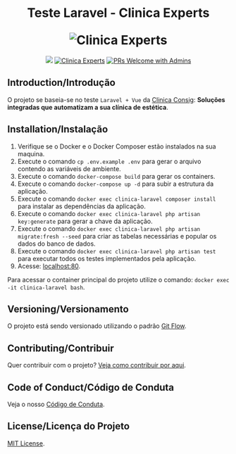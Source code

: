 <h1 align="center">
  <p align="center">Teste Laravel - Clinica Experts</p>
  <img src="https://imgur.com/Qd1TADO.jpg" alt="Clinica Experts">
</h1>

<p align="center">
  <a href="#license"><img src="https://img.shields.io/github/license/sourcerer-io/hall-of-fame.svg?colorB=ff0000"></a>
  <a href="https://imgur.com/fbwPu3A.jpg"><img src="https://img.shields.io/badge/cardapio-working-brightgreen?color=green" alt="Clinica Experts"></a>
  <a href="CONTRIBUTING.md#pull-requests"><img src="https://img.shields.io/badge/PRs-welcome-brightgreen.svg" alt="PRs Welcome with Admins"></a>
</p>

## Introduction/Introdução

O projeto se baseia-se no teste `Laravel + Vue` da [Clinica Consig](https://clinicaexperts.com.br/): **Soluções integradas que automatizam a sua clínica de estética**.

## Installation/Instalação

1. Verifique se o Docker e o Docker Composer estão instalados na sua maquina.
2. Execute o comando `cp .env.example .env` para gerar o arquivo contendo as variáveis de ambiente.
3. Execute o comando `docker-compose build` para gerar os containers.
4. Execute o comando `docker-compose up -d` para subir a estrutura da aplicação.
5. Execute o comando `docker exec clinica-laravel composer install` para instalar as dependências da aplicação.
6. Execute o comando `docker exec clinica-laravel php artisan key:generate` para gerar a chave da aplicação.
7. Execute o comando `docker exec clinica-laravel php artisan migrate:fresh --seed` para criar as tabelas necessárias e popular os dados do banco de dados.
8. Execute o comando `docker exec clinica-laravel php artisan test` para executar todos os testes implementados pela aplicação.
9. Acesse: [localhost:80](http://localhost/).

Para acessar o container principal do projeto utilize o comando: `docker exec -it clinica-laravel bash`.

## Versioning/Versionamento

O projeto está sendo versionado utilizando o padrão [Git Flow](https://medium.com/trainingcenter/utilizando-o-fluxo-git-flow-e63d5e0d5e04).

## Contributing/Contribuir

Quer contribuir com o projeto? [Veja como contribuir por aqui](./CONTRIBUTING.md).

## Code of Conduct/Código de Conduta

Veja o nosso [Código de Conduta](./CODE_OF_CONDUCT.md).

## License/Licença do Projeto

[MIT License](./LICENSE.md).
